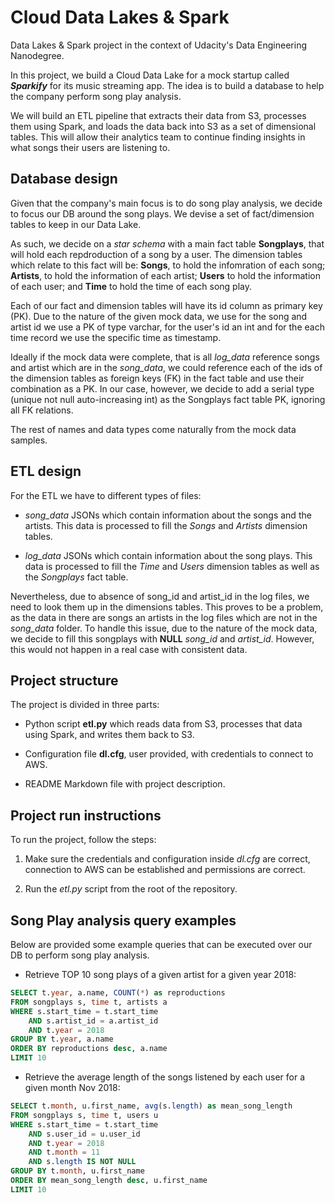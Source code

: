 # Cloud Data Lakes & Spark

Data Lakes & Spark project in the context of Udacity's Data Engineering
Nanodegree.

In this project, we build a Cloud Data Lake for a mock startup called
***Sparkify*** for its music streaming app. The idea is to build a database to
help the company perform song play analysis.

We will build an ETL pipeline that extracts their data from S3, processes them
using Spark, and loads the data back into S3 as a set of dimensional tables.
This will allow their analytics team to continue finding insights in what songs
their users are listening to.

## Database design

Given that the company's main focus is to do song play analysis, we decide to
focus our DB around the song plays. We devise a set of fact/dimension tables
to keep in our Data Lake.

As such, we decide on a *star schema* with a main fact table **Songplays**,
that will hold each repdroduction of a song by a user. The dimension tables
which relate to this fact will be: **Songs**, to hold the infomration of each
song; **Artists**, to hold the information of each artist; **Users** to hold
the information of each user; and **Time** to hold the time of each song play.

Each of our fact and dimension tables will have its id column as primary key
(PK). Due to the nature of the given mock data, we use for the song and artist
id we use a PK of type varchar, for the user's id an int and for the each time
record we use the specific time as timestamp.

Ideally if the mock data were complete, that is all *log_data* reference songs
and artist which are in the *song_data*, we could reference each of the ids of
the dimension tables as foreign keys (FK) in the fact table and use their
combination as a PK. In our case, however, we decide to add a serial type
(unique not null auto-increasing int) as the Songplays fact table PK, ignoring
all FK relations.

The rest of names and data types come naturally from the mock data samples.

## ETL design

For the ETL we have to different types of files:

- *song_data* JSONs which contain information about the songs and the artists.
    This data is processed to fill the *Songs* and *Artists* dimension tables.

- *log_data* JSONs which contain information about the song plays. This data is
    processed to fill the *Time* and *Users* dimension tables as well as the
    *Songplays* fact table.

Nevertheless, due to absence of song_id and artist_id in the log files, we need
to look them up in the dimensions tables. This proves to be a problem, as the
data in there are songs an artists in the log files which are not in the
*song_data* folder. To handle this issue, due to the nature of the mock data,
we decide to fill this songplays with **NULL** *song_id* and *artist_id*.
However, this would not happen in a real case with consistent data.


## Project structure

The project is divided in three parts:

- Python script **etl.py** which reads data from S3, processes that data using
    Spark, and writes them back to S3.

- Configuration file **dl.cfg**, user provided, with credentials to connect to
    AWS.

- README Markdown file with project description.

## Project run instructions

To run the project, follow the steps:

1. Make sure the credentials and configuration inside *dl.cfg* are correct,
    connection to AWS can be established and permissions are correct.

2. Run the *etl.py* script from the root of the repository.

## Song Play analysis query examples

Below are provided some example queries that can be executed over our DB to
perform song play analysis.

- Retrieve TOP 10 song plays of a given artist for a given year 2018:
```SQL
SELECT t.year, a.name, COUNT(*) as reproductions
FROM songplays s, time t, artists a
WHERE s.start_time = t.start_time
    AND s.artist_id = a.artist_id
    AND t.year = 2018
GROUP BY t.year, a.name
ORDER BY reproductions desc, a.name
LIMIT 10
```

- Retrieve the average length of the songs listened by each user for a given
    month Nov 2018:
```SQL
SELECT t.month, u.first_name, avg(s.length) as mean_song_length
FROM songplays s, time t, users u
WHERE s.start_time = t.start_time
    AND s.user_id = u.user_id
    AND t.year = 2018
    AND t.month = 11
    AND s.length IS NOT NULL
GROUP BY t.month, u.first_name
ORDER BY mean_song_length desc, u.first_name
LIMIT 10
```